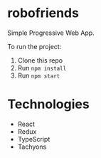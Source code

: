 # robofriends
Simple Progressive Web App.

To run the project:

1. Clone this repo
2. Run `npm install`
3. Run `npm start`

# Technologies
- React
- Redux
- TypeScript
- Tachyons
